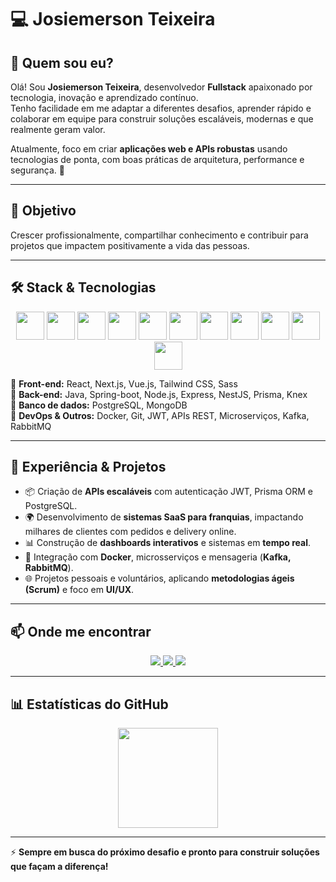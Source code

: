 # 💻 Josiemerson Teixeira  

## 👋 Quem sou eu?  
Olá! Sou **Josiemerson Teixeira**, desenvolvedor **Fullstack** apaixonado por tecnologia, inovação e aprendizado contínuo.  
Tenho facilidade em me adaptar a diferentes desafios, aprender rápido e colaborar em equipe para construir soluções escaláveis, modernas e que realmente geram valor.  

Atualmente, foco em criar **aplicações web e APIs robustas** usando tecnologias de ponta, com boas práticas de arquitetura, performance e segurança. 🚀  

---

## 🎯 Objetivo  
Crescer profissionalmente, compartilhar conhecimento e contribuir para projetos que impactem positivamente a vida das pessoas.  

---

## 🛠️ Stack & Tecnologias  

<div align="center">  
  <img src="https://cdn.jsdelivr.net/gh/devicons/devicon/icons/javascript/javascript-original.svg" width="45"/>  
  <img src="https://cdn.jsdelivr.net/gh/devicons/devicon/icons/typescript/typescript-original.svg" width="45"/>  
  <img src="https://cdn.jsdelivr.net/gh/devicons/devicon/icons/react/react-original.svg" width="45"/>  
  <img src="https://cdn.jsdelivr.net/gh/devicons/devicon/icons/nextjs/nextjs-original.svg" width="45"/>  
  <img src="https://cdn.jsdelivr.net/gh/devicons/devicon/icons/nodejs/nodejs-original.svg" width="45"/>  
  <img src="https://cdn.jsdelivr.net/gh/devicons/devicon/icons/express/express-original.svg" width="45"/>  
  <img src="https://cdn.jsdelivr.net/gh/devicons/devicon/icons/nestjs/nestjs-plain.svg" width="45"/>  
  <img src="https://cdn.jsdelivr.net/gh/devicons/devicon/icons/postgresql/postgresql-original.svg" width="45"/>  
  <img src="https://cdn.jsdelivr.net/gh/devicons/devicon/icons/mongodb/mongodb-original.svg" width="45"/>  
  <img src="https://cdn.jsdelivr.net/gh/devicons/devicon/icons/docker/docker-original.svg" width="45"/>  
  <img src="https://cdn.jsdelivr.net/gh/devicons/devicon/icons/git/git-original.svg" width="45"/>  
</div>  

🔹 **Front-end:** React, Next.js, Vue.js, Tailwind CSS, Sass  
🔹 **Back-end:** Java, Spring-boot, Node.js, Express, NestJS, Prisma, Knex  
🔹 **Banco de dados:** PostgreSQL, MongoDB  
🔹 **DevOps & Outros:** Docker, Git, JWT, APIs REST, Microserviços, Kafka, RabbitMQ  

---

## 🚀 Experiência & Projetos  

- 📦 Criação de **APIs escaláveis** com autenticação JWT, Prisma ORM e PostgreSQL.  
- 🌍 Desenvolvimento de **sistemas SaaS para franquias**, impactando milhares de clientes com pedidos e delivery online.  
- 📊 Construção de **dashboards interativos** e sistemas em **tempo real**.  
- 🐳 Integração com **Docker**, microsserviços e mensageria (**Kafka, RabbitMQ**).  
- 🌐 Projetos pessoais e voluntários, aplicando **metodologias ágeis (Scrum)** e foco em **UI/UX**.  

---

## 📫 Onde me encontrar  

<div align="center">  
  <a href="mailto:josiemerson2013@gmail.com">
    <img src="https://img.shields.io/badge/Gmail-D14836?style=for-the-badge&logo=gmail&logoColor=white">
  </a>  
  
  <a href="https://www.linkedin.com/in/josiemerson-teixeira-bb6422255/" target="_blank">
    <img src="https://img.shields.io/badge/-LinkedIn-%230077B5?style=for-the-badge&logo=linkedin&logoColor=white">
  </a>  
  
  <a href="https://github.com/emersonjesuz" target="_blank">
    <img src="https://img.shields.io/badge/-GitHub-181717?style=for-the-badge&logo=github&logoColor=white">
  </a>  
</div>  

---

## 📊 Estatísticas do GitHub  

<div align="center">  
  <!-- <img src="https://github-readme-stats.vercel.app/api?username=emersonjesuz&show_icons=true&theme=dark&hide_border=true" height="160"/>   -->
  <img src="https://github-readme-streak-stats.herokuapp.com?user=emersonjesuz&theme=dark&hide_border=true" height="160"/>  
  <!-- <img src="https://github-readme-stats.vercel.app/api/top-langs/?username=emersonjesuz&layout=compact&theme=dark&hide_border=true" height="160"/>   -->
</div>  

---

⚡ **Sempre em busca do próximo desafio e pronto para construir soluções que façam a diferença!**  
